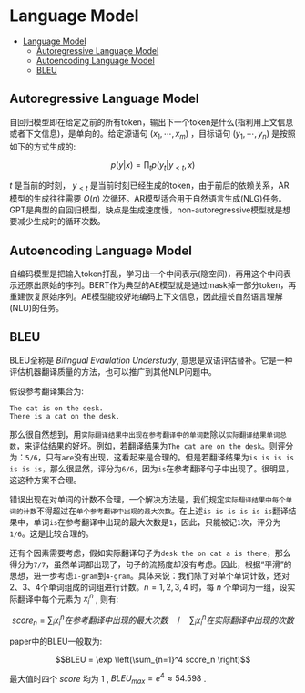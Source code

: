 # Language Model

- [Language Model](#language-model)
  - [Autoregressive Language Model](#autoregressive-language-model)
  - [Autoencoding Language Model](#autoencoding-language-model)
  - [BLEU](#bleu)

## Autoregressive Language Model

自回归模型即在给定之前的所有token，输出下一个token是什么(指利用上文信息或者下文信息)，是单向的。给定源语句 $(x_1, \cdots, x_m)$ ，目标语句 $(y_1, \cdots, y_n)$ 是按照如下的方式生成的:

$$p(y|x) = \prod_{t}{p(y_t|y_{\lt t},x)}$$

$t$ 是当前的时刻， $y_{\lt t}$ 是当前时刻已经生成的token，由于前后的依赖关系，AR模型的生成往往需要 $O(n)$ 次循环。AR模型适合用于自然语言生成(NLG)任务。GPT是典型的自回归模型，缺点是生成速度慢，non-autoregressive模型就是想要减少生成时的循环次数。

## Autoencoding Language Model

自编码模型是把输入token打乱，学习出一个中间表示(隐空间)，再用这个中间表示还原出原始的序列。BERT作为典型的AE模型就是通过mask掉一部分token，再重建恢复原始序列。AE模型能较好地编码上下文信息，因此擅长自然语言理解(NLU)的任务。

## BLEU

BLEU全称是 *Bilingual Evaulation Understudy*, 意思是双语评估替补。它是一种评估机器翻译质量的方法，也可以推广到其他NLP问题中。

假设参考翻译集合为: 

```
The cat is on the desk.
There is a cat on the desk.
```

那么很自然想到，用`实际翻译结果中出现在参考翻译中的单词数`除以`实际翻译结果单词总数`，来评估结果的好坏。例如，若翻译结果为`The cat are on the desk`。则评分为：`5/6`，只有`are`没有出现，这看起来是合理的。但是若翻译结果为`is is is is is is is`，那么很显然，评分为`6/6`，因为`is`在参考翻译句子中出现了。很明显，这这种方案不合理。

错误出现在对单词的计数不合理，一个解决方法是，我们规定`实际翻译结果中每个单词的计数`不得超过在`单个参考翻译中出现的最大次数`。在上述`is is is is is is`翻译结果中，单词`is`在参考翻译中出现的最大次数是`1`，因此，只能被记`1`次，评分为`1/6`。这是比较合理的。

还有个因素需要考虑，假如实际翻译句子为`desk the on cat a is there`，那么得分为`7/7`，虽然单词都出现了，句子的流畅度却没有考虑。因此，根据“平滑”的思想，进一步考虑`1-gram`到`4-gram`。具体来说：我们除了对单个单词计数，还对2、3、4个单词组成的词组进行计数。$n = 1,2,3,4$ 时，每 $n$ 个单词为一组，设实际翻译中每个元素为 $x_i^n$ , 则有:

$$score_n = \sum_i{x_i^n在参考翻译中出现的最大次数}\quad / \quad \sum_i{x_i^n在实际翻译中出现的次数}$$

paper中的BLEU一般取为:

$$BLEU = \exp \left(\sum_{n=1}^4 score_n \right)$$

最大值时四个 $score$ 均为 $1$ , $BLEU_{max} = e^4 \approx 54.598$ .
